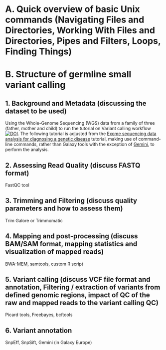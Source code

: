 # A. Quick overview of basic Unix commands (Navigating Files and Directories, Working With Files and Directories, Pipes and Filters, Loops, Finding Things)  

# B. Structure of germline small variant calling

## 1. Background and Metadata (discussing the dataset to be used)

Using the Whole-Genome Sequencing (WGS) data from a family of three (father, mother and child) to run the tutorial on Variant calling workflow [![DOI](https://zenodo.org/badge/DOI/10.5281/zenodo.3243160.svg)](https://doi.org/10.5281/zenodo.3243160). The following tutorial is adjusted from the [Exome sequencing data analysis for diagnosing a genetic disease](https://training.galaxyproject.org/training-material/topics/variant-analysis/tutorials/exome-seq/tutorial.html) tutorial, making use of command-line commands, rather than Galaxy tools with the exception of [Gemini](https://doi.org/10.1371/journal.pcbi.1003153), to perform the analysis.

## 2. Assessing Read Quality (discuss FASTQ format)

FastQC tool

## 3. Trimming and Filtering (discuss quality parameters and how to assess them)

Trim Galore or Trimmomatic

## 4. Mapping and post-processing (discuss BAM/SAM format, mapping statistics and visualization of mapped reads)

BWA-MEM, samtools, custom R script 

## 5. Variant calling (discuss VCF file format and annotation, Filtering / extraction of variants from defined genomic regions, impact of QC of the raw and mapped reads to the variant calling QC)

Picard tools, Freebayes, bcftools

## 6. Variant annotation

SnpEff, SnpSift, Gemini (in Galaxy Europe)
